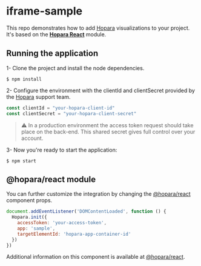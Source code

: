 # iframe-sample
This repo demonstrates how to add [Hopara](https://hopara.io) visualizations to your project. It's based on the
 [**Hopara React**](https://www.npmjs.com/package/@hopara/react) module.

## Running the application

1- Clone the project and install the node dependencies.

```shell
$ npm install
```

2- Configure the environment with the clientId and clientSecret provided by the [Hopara](https://hopara.io) support team.

```javascript
const clientId = "your-hopara-client-id"
const clientSecret = "your-hopara-client-secret"
```
> :warning: In a production environment the access token request should take place on the back-end. This shared secret gives full control over your account.

3- Now you're ready to start the application:

```shell
$ npm start
```

## @hopara/react module
You can further customize the integration by changing the [@hopara/react](https://www.npmjs.com/package/@hopara/react) component props.

```javascript
document.addEventListener('DOMContentLoaded', function () {
  Hopara.init({
    accessToken: 'your-access-token',
    app: 'sample',
    targetElementId: 'hopara-app-container-id'
  })
})
```

Additional information on this component is available at [@hopara/react](https://www.npmjs.com/package/@hopara/react).


